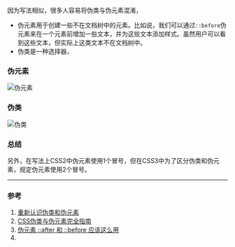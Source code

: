因为写法相似，很多人容易将伪类与伪元素混淆，

- 伪元素用于创建一些不在文档树中的元素。比如说，我们可以通过`::before`伪元素来在一个元素前增加一些文本，并为这些文本添加样式。虽然用户可以看到这些文本，但实际上这类文本不在文档树中。
- 伪类是一种选择器，
### 伪元素

![伪元素](https://pic.downk.cc/item/5ecd4235c2a9a83be5a49d15.png)

### 伪类

![伪类](https://pic.downk.cc/item/5ecd41bac2a9a83be5a3e531.png)


### 总结
另外，在写法上CSS2中伪元素使用1个冒号，但在CSS3中为了区分伪类和伪元素，规定伪元素使用2个冒号。

___
### 参考
1. [重新认识伪类和伪元素](https://juejin.im/entry/5a215df8f265da4325291aef)
2. [CSS伪类与伪元素完全指南](https://www.jianshu.com/p/9086114e07d4)
3. [伪元素 ::after 和 ::before 应该这么用](https://segmentfault.com/a/1190000015468617)
4. [](https://segmentfault.com/a/1190000013737796)
